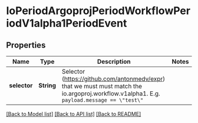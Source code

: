 # IoPeriodArgoprojPeriodWorkflowPeriodV1alpha1PeriodEvent

## Properties

Name | Type | Description | Notes
------------ | ------------- | ------------- | -------------
**selector** | **String** | Selector (https://github.com/antonmedv/expr) that we must must match the io.argoproj.workflow.v1alpha1. E.g. `payload.message == \"test\"` | 

[[Back to Model list]](../README.md#documentation-for-models) [[Back to API list]](../README.md#documentation-for-api-endpoints) [[Back to README]](../README.md)


